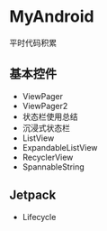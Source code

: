 # MyAndroid
平时代码积累

## 基本控件

- ViewPager
- ViewPager2
- 状态栏使用总结
- 沉浸式状态栏
- ListView
- ExpandableListView
- RecyclerView
- SpannableString

## Jetpack

- Lifecycle

